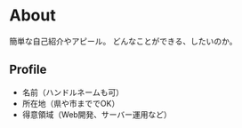 # <a name="header-1-8f7f4c1ce7a4f933663d10543562b096"></a> About
簡単な自己紹介やアピール。
どんなことができる、したいのか。

## <a name="header-2-cce99c598cfdb9773ab041d54c3d973a"></a> Profile
- 名前（ハンドルネームも可）
- 所在地（県や市まででOK）
- 得意領域（Web開発、サーバー運用など）

